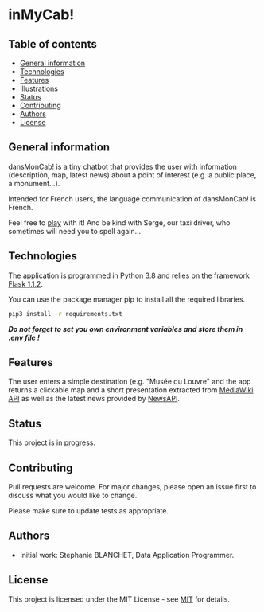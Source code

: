 # inMyCab!

## Table of contents
* [General information](#general-information)
* [Technologies](#technologies)
* [Features](#features)
* [Illustrations](#illustrations)
* [Status](#status)
* [Contributing](#contributing)
* [Authors](#authors)
* [License](#license)

## General information

dansMonCab! is a tiny chatbot that provides the user with information (description, map, latest news) about a point of interest (e.g. a public place, a monument...).

Intended for French users, the language communication of dansMonCab! is French.

Feel free to [play](http://198.50.131.242/) with it! And be kind with Serge, our taxi driver, who sometimes will need you to spell again...

## Technologies

The application is programmed in Python 3.8 and relies on the framework [Flask 1.1.2](http://flask.palletsprojects.com/en/1.1.x/).

You can use the package manager pip to install all the required libraries.

```bash
pip3 install -r requirements.txt
```
***Do not forget to set you own environment variables and store them in .env file !***

## Features

The user enters a simple destination (e.g. "Musée du Louvre" and the app returns a clickable map and a short presentation extracted from [MediaWiki API](https://www.mediawiki.org/wiki/API:Main_page) as well as the latest news provided by [NewsAPI](https://newsapi.org/s/france-news-api).

## Status

This project is in progress.

## Contributing

Pull requests are welcome. For major changes, please open an issue first to discuss what you would like to change.

Please make sure to update tests as appropriate.

## Authors

* Initial work: Stephanie BLANCHET, Data Application Programmer.

## License

This project is licensed under the MIT License - see [MIT](https://choosealicense.com/licenses/mit/) for details.
